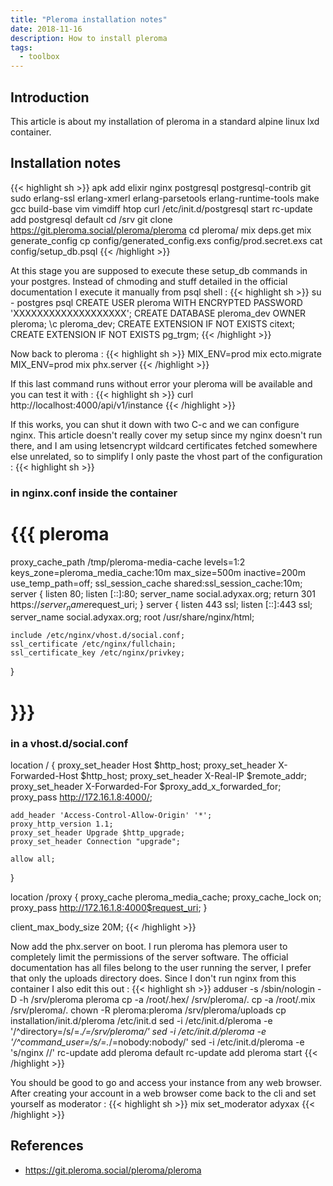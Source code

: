 ```yaml
---
title: "Pleroma installation notes"
date: 2018-11-16
description: How to install pleroma
tags:
  - toolbox
---
```


## Introduction

This article is about my installation of pleroma in a standard alpine linux lxd container.

## Installation notes

{{< highlight sh >}}
apk add elixir nginx postgresql postgresql-contrib git sudo erlang-ssl erlang-xmerl erlang-parsetools erlang-runtime-tools make gcc build-base vim vimdiff htop curl
/etc/init.d/postgresql start
rc-update add postgresql default
cd /srv
git clone https://git.pleroma.social/pleroma/pleroma
cd pleroma/
mix deps.get
mix generate_config
cp config/generated_config.exs config/prod.secret.exs
cat config/setup_db.psql
{{< /highlight >}}

At this stage you are supposed to execute these setup_db commands in your postgres. Instead of chmoding and stuff detailed in the official documentation I execute it manually from psql shell :
{{< highlight sh >}}
su - postgres
psql
CREATE USER pleroma WITH ENCRYPTED PASSWORD 'XXXXXXXXXXXXXXXXXXX';
CREATE DATABASE pleroma_dev OWNER pleroma;
\c pleroma_dev;
CREATE EXTENSION IF NOT EXISTS citext;
CREATE EXTENSION IF NOT EXISTS pg_trgm;
{{< /highlight >}}

Now back to pleroma :
{{< highlight sh >}}
MIX_ENV=prod mix ecto.migrate
MIX_ENV=prod mix phx.server
{{< /highlight >}}

If this last command runs without error your pleroma will be available and you can test it with : 
{{< highlight sh >}}
curl http://localhost:4000/api/v1/instance
{{< /highlight >}}

If this works, you can shut it down with two C-c and we can configure nginx. This article doesn't really cover my setup since my nginx doesn't run there, and I am using letsencrypt wildcard certificates fetched somewhere else unrelated, so to simplify I only paste the vhost part of the configuration :
{{< highlight sh >}}

### in nginx.conf inside the container ###
# {{{ pleroma
proxy_cache_path /tmp/pleroma-media-cache levels=1:2 keys_zone=pleroma_media_cache:10m max_size=500m inactive=200m use_temp_path=off;
ssl_session_cache shared:ssl_session_cache:10m;
server {
    listen       80;
    listen       [::]:80;
    server_name  social.adyxax.org;
    return       301 https://$server_name$request_uri;
}
server {
    listen       443 ssl;
    listen       [::]:443 ssl;
    server_name  social.adyxax.org;
    root         /usr/share/nginx/html;

    include /etc/nginx/vhost.d/social.conf;
    ssl_certificate /etc/nginx/fullchain;
    ssl_certificate_key /etc/nginx/privkey;
}
# }}}

### in a vhost.d/social.conf ###
location / {
    proxy_set_header Host $http_host;
    proxy_set_header X-Forwarded-Host $http_host;
    proxy_set_header X-Real-IP $remote_addr;
    proxy_set_header X-Forwarded-For $proxy_add_x_forwarded_for;
    proxy_pass  http://172.16.1.8:4000/;

    add_header 'Access-Control-Allow-Origin' '*';
    proxy_http_version 1.1;
    proxy_set_header Upgrade $http_upgrade;
    proxy_set_header Connection "upgrade";

    allow all;
}

location /proxy {
    proxy_cache pleroma_media_cache;
    proxy_cache_lock on;
    proxy_pass http://172.16.1.8:4000$request_uri;
}

client_max_body_size 20M;
{{< /highlight >}}

Now add the phx.server on boot. I run pleroma has plemora user to completely limit the permissions of the server software. The official documentation has all files belong to the user running the server, I prefer that only the uploads directory does. Since I don't run nginx from this container I also edit this out :
{{< highlight sh >}}
adduser -s /sbin/nologin -D -h /srv/pleroma pleroma
cp -a /root/.hex/ /srv/pleroma/.
cp -a /root/.mix /srv/pleroma/.
chown -R pleroma:pleroma /srv/pleroma/uploads
cp installation/init.d/pleroma /etc/init.d
sed -i /etc/init.d/pleroma -e '/^directory=/s/=.*/=\/srv\/pleroma/'
sed -i /etc/init.d/pleroma -e '/^command_user=/s/=.*/=nobody:nobody/'
sed -i /etc/init.d/pleroma -e 's/nginx //'
rc-update add pleroma default
rc-update add pleroma start
{{< /highlight >}}

You should be good to go and access your instance from any web browser. After creating your account in a web browser come back to the cli and set yourself as moderator : 
{{< highlight sh >}}
mix set_moderator adyxax
{{< /highlight >}}

## References

- https://git.pleroma.social/pleroma/pleroma
